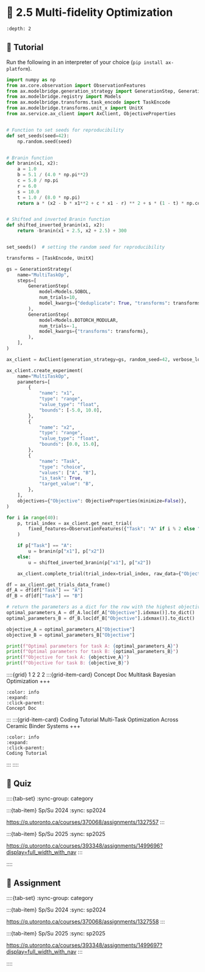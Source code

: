 # 🧩 2.5 Multi-fidelity Optimization

```{contents}
:depth: 2
```

## 🔰 Tutorial

Run the following in an interpreter of your choice (`pip install ax-platform`).

```python
import numpy as np
from ax.core.observation import ObservationFeatures
from ax.modelbridge.generation_strategy import GenerationStep, GenerationStrategy
from ax.modelbridge.registry import Models
from ax.modelbridge.transforms.task_encode import TaskEncode
from ax.modelbridge.transforms.unit_x import UnitX
from ax.service.ax_client import AxClient, ObjectiveProperties


# Function to set seeds for reproducibility
def set_seeds(seed=42):
    np.random.seed(seed)


# Branin function
def branin(x1, x2):
    a = 1.0
    b = 5.1 / (4.0 * np.pi**2)
    c = 5.0 / np.pi
    r = 6.0
    s = 10.0
    t = 1.0 / (8.0 * np.pi)
    return a * (x2 - b * x1**2 + c * x1 - r) ** 2 + s * (1 - t) * np.cos(x1) + s


# Shifted and inverted Branin function
def shifted_inverted_branin(x1, x2):
    return -branin(x1 + 2.5, x2 + 2.5) + 300


set_seeds()  # setting the random seed for reproducibility

transforms = [TaskEncode, UnitX]

gs = GenerationStrategy(
    name="MultiTaskOp",
    steps=[
        GenerationStep(
            model=Models.SOBOL,
            num_trials=10,
            model_kwargs={"deduplicate": True, "transforms": transforms},
        ),
        GenerationStep(
            model=Models.BOTORCH_MODULAR,
            num_trials=-1,
            model_kwargs={"transforms": transforms},
        ),
    ],
)

ax_client = AxClient(generation_strategy=gs, random_seed=42, verbose_logging=False)

ax_client.create_experiment(
    name="MultiTaskOp",
    parameters=[
        {
            "name": "x1",
            "type": "range",
            "value_type": "float",
            "bounds": [-5.0, 10.0],
        },
        {
            "name": "x2",
            "type": "range",
            "value_type": "float",
            "bounds": [0.0, 15.0],
        },
        {
            "name": "Task",
            "type": "choice",
            "values": ["A", "B"],
            "is_task": True,
            "target_value": "B",
        },
    ],
    objectives={"Objective": ObjectiveProperties(minimize=False)},
)

for i in range(40):
    p, trial_index = ax_client.get_next_trial(
        fixed_features=ObservationFeatures({"Task": "A" if i % 2 else "B"})
    )

    if p["Task"] == "A":
        u = branin(p["x1"], p["x2"])
    else:
        u = shifted_inverted_branin(p["x1"], p["x2"])

    ax_client.complete_trial(trial_index=trial_index, raw_data={"Objective": u})

df = ax_client.get_trials_data_frame()
df_A = df[df["Task"] == "A"]
df_B = df[df["Task"] == "B"]

# return the parameters as a dict for the row with the highest objective value
optimal_parameters_A = df_A.loc[df_A["Objective"].idxmax()].to_dict()
optimal_parameters_B = df_B.loc[df_B["Objective"].idxmax()].to_dict()

objective_A = optimal_parameters_A["Objective"]
objective_B = optimal_parameters_B["Objective"]

print(f"Optimal parameters for task A: {optimal_parameters_A}")
print(f"Optimal parameters for task B: {optimal_parameters_B}")
print(f"Objective for task A: {objective_A}")
print(f"Objective for task B: {objective_B}")
```

::::{grid} 1 2 2 2
:::{grid-item-card} Concept Doc
Multitask Bayesian Optimization
+++
```{button-link} https://honegumi.readthedocs.io/en/latest/curriculum/concepts/multitask/multitask.html
:color: info
:expand:
:click-parent:
Concept Doc
```
:::
:::{grid-item-card} Coding Tutorial
Multi-Task Optimization Across Ceramic Binder Systems
+++
```{button-link} https://honegumi.readthedocs.io/en/latest/curriculum/tutorials/multitask/multitask.html
:color: info
:expand:
:click-parent:
Coding Tutorial
```
:::
::::

## 🚀 Quiz

::::{tab-set}
:sync-group: category

:::{tab-item} Sp/Su 2024
:sync: sp2024

https://q.utoronto.ca/courses/370068/assignments/1327557
:::

:::{tab-item} Sp/Su 2025
:sync: sp2025

https://q.utoronto.ca/courses/393348/assignments/1499696?display=full_width_with_nav
:::

::::

## 📄 Assignment

::::{tab-set}
:sync-group: category

:::{tab-item} Sp/Su 2024
:sync: sp2024

https://q.utoronto.ca/courses/370068/assignments/1327558
:::

:::{tab-item} Sp/Su 2025
:sync: sp2025

https://q.utoronto.ca/courses/393348/assignments/1499697?display=full_width_with_nav
:::

::::

